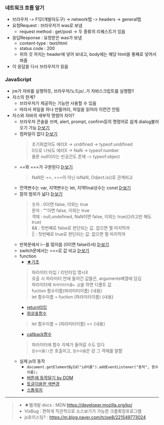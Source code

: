 ### 네트워크 흐름 알기
- 브라우저 -> F12(개발자도구) -> network탭 -> headers -> general탭
- 요청Request : 브라우저가 was로 보냄
  - request method : get/post -> 두 종류의 리퀘스트가 있음
- 응답Response : 요청받은 was가 보냄 
  - content-type : text/html 
  - status code : 200 
  - 위의 것 까지는 header에 넣어 보내고, body에는 해당 html을 통째로 넣어서 쏴줌
- 이 응답을 다시 브라우저가 읽음

### JavaScript
- jre가 자바를 실행하듯, 브라우저/노드js/..가 자바스크립트를 실행함!!
- 자스의 한계?
  - 브라우저가 제공하는 기능만 사용할 수 있음
  - 따라서 파일을 하나 만들어라, 파일을 읽어라 이런건 안됨
- 자스와 자바의 세부적 명령어 차이?
  - 브라우저 콘솔을 쓰며, alert, prompt, confirm등의 명령어로 쉽게 dialog불러오기 가능 [▷보기](../220804/javascript.html)
  - 컴파일이 없다 [▷보기](../220804/javascript2.html)  
    > 초기화없어도 에러X -> undifined -> typeof:undifined  
	> 0으로 나눠도 에러X -> NaN -> typeof:number  
	> 물론 null이라는 빈공간도 존재 -> typeof:object  
  - ==와 ===가 구분된다 [▷보기](../220804/javascript3.html)  
	> NaN은 ==, ===이 아닌 isNaN, Odject.is()로 관계비교  
  - 전역변수는 var, 지역변수는 let, 지역final상수는 const [▷보기](../220804/javascript4.html)
  - 참의 범위가 넓다 [▷보기](../220804/javascript5.html)  
    > 숫자 : 0이면 false, 이외는 true  
	> 문자 : ""이면 false, 이외는 true  
	> 객체 : null,undefined, NaN이면 false, 이외는 true({}라고만 해도 true)  
	> && : 첫번째로 false로 판단되는 값. 없으면 젤 마지막꺼  
	> || : 첫번째로 true로 판단되는 값. 없으면 젤 마지막꺼  
  - 반복문에서 i--를 많이씀 (0이면 false라서) [▷보기](../220804/javascript6.html)
  - switch문에서는 ===로 값 비교 [▷보기](../220804/javascript7.html)
  - function 
    - [★기초](../220804/javascript8.html)  
	> 파라미터 타입 / 리턴타입 명시X  
	> 호출 시 파라미터 안에 들어간 값들은, arguments배열에 담김  
	> 파라미터에 `파라미터이름= 값`을 하면 디폴트 값  
	> fuction 함수이름(파라미터이름) {내용}  
	> let 함수이름 = fuction (파라미터이름) {내용}  
	- [return타입](../220804/javascript9.html)
	- [화살표함수](../220804/javascript10.html)  
	> let 함수이름 = (파라미터이름) => {내용}   
	- [callback함수](../220804/javascript11.html)
	> 파라미터에 함수 자체가 들어갈 수도 있다  
	> `함수이름()`은 호출이고, `함수이름`은 걍 그 객체를 말함
  - 실제 js의 동작
    - `document.getElementById("id이름").addEventListener("동작", 함수이름);`  
    - [버튼에 동작달기 by DOM](../220804/javascript12.html)
	- [토글이용한 색변경](../220804/javascript13.html)  
	- [스톱워치](../220804/javascript14.html) 
----
> - ★웹개발 docs : MDN https://developer.mozilla.org/ko/  
> - VisBug : 편하게 직관적으로 소스보기가 가능한 크롬확장프로그램  
> - js호이스팅? : https://m.blog.naver.com/tcloe8/221549773024  